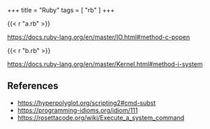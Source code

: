 +++
title = "Ruby"
tags = [ "rb" ]
+++

{{< r "a.rb" >}}

<https://docs.ruby-lang.org/en/master/IO.html#method-c-popen>

{{< r "b.rb" >}}

<https://docs.ruby-lang.org/en/master/Kernel.html#method-i-system>

## References

- <https://hyperpolyglot.org/scripting2#cmd-subst>
- <https://programming-idioms.org/idiom/111>
- <https://rosettacode.org/wiki/Execute_a_system_command>
